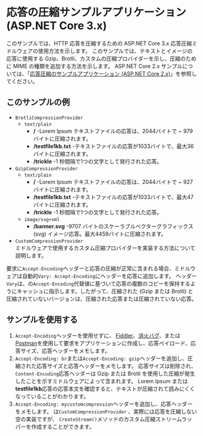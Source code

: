 # <a name="response-compression-sample-application-aspnet-core-3x"></a>応答の圧縮サンプルアプリケーション (ASP.NET Core 3.x)

このサンプルでは、HTTP 応答を圧縮するための ASP.NET Core 3.x 応答圧縮ミドルウェアの使用方法を示します。 このサンプルでは、テキストとイメージの応答に使用する Gzip、Brotli、カスタムの圧縮プロバイダーを示し、圧縮のために MIME の種類を追加する方法を示します。 ASP.NET Core 2.x サンプルについては、「[応答圧縮のサンプルアプリケーション (ASP.NET Core 2.x)](https://github.com/aspnet/AspNetCore.Docs/tree/master/aspnetcore/performance/response-compression/samples/2.x)」を参照してください。

## <a name="examples-in-this-sample"></a>このサンプルの例

* `BrotliCompressionProvider`
  * `text/plain`
    * **/** -Lorem Ipsum テキストファイルの応答は、2044バイトで ~ 979 バイトに圧縮されます。
    * **/testfile1kb.txt** -テキストファイルの応答が1033バイトで、最大36バイトに圧縮されます。
    * **/trickle** -1 秒間隔で1つの文字として発行された応答。
* `GzipCompressionProvider`
  * `text/plain`
    * **/** -Lorem Ipsum テキストファイルの応答は、2044バイトで ~ 927 バイトに圧縮されます。
    * **/testfile1kb.txt** -テキストファイルの応答が1033バイトで、最大47バイトに圧縮されます。
    * **/trickle** -1 秒間隔で1つの文字として発行された応答。
  * `image/svg+xml`
    * **/banner.svg** -9707 バイトのスケーラブルベクターグラフィックス (svg) イメージ応答。最大4459バイトに圧縮されます。
* `CustomCompressionProvider`<br>ミドルウェアで使用するカスタム圧縮プロバイダーを実装する方法について説明します。

要求に`Accept-Encoding`ヘッダーと応答の圧縮が正常に含まれる場合、ミドルウェアは自動的`Vary: Accept-Encoding`にヘッダーを応答に追加します。 ヘッダー `Vary`は、の`Accept-Encoding`代替値に基づいて応答の複数のコピーを保持するようにキャッシュに指示します。したがって、圧縮された (Gzip または Brotli) と圧縮されていないバージョンは、圧縮された応答または圧縮されていない応答。

## <a name="use-the-sample"></a>サンプルを使用する

1. `Accept-Encoding`ヘッダーを使用せずに、 [Fiddler](https://www.telerik.com/fiddler)、[消火バグ](https://getfirebug.com/)、または[Postman](https://www.getpostman.com/)を使用して要求をアプリケーションに作成し、応答ペイロード、応答サイズ、応答ヘッダーをメモします。
1. `Accept-Encoding: br`または`Accept-Encoding: gzip`ヘッダーを追加し、圧縮された応答サイズと応答ヘッダーをメモします。 応答サイズは削除され、 `Content-Encoding`応答ヘッダーは Gzip または Brotli を使用した圧縮が発生したことを示すミドルウェアによって含まれます。 Lorem Ipsum または**testfile1kb**応答の応答本文を確認すると、テキストが圧縮されて読みにくくなっていることがわかります。
1. `Accept-Encoding: mycustomcompression`ヘッダーを追加し、応答ヘッダーをメモします。 は`CustomCompressionProvider` 、実際には応答を圧縮しない空の実装ですが、 `CreateStream()`メソッドのカスタム圧縮ストリームラッパーを作成することができます。
